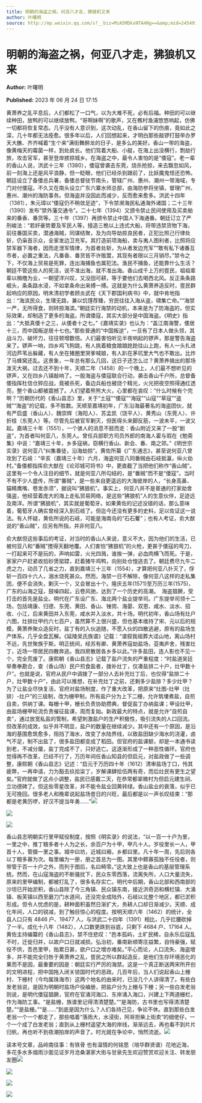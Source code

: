 ```yaml
---
title: 明朝的海盗之祸，何亚八才走，狒狼机又来
author: 叶曙明
source: http://mp.weixin.qq.com/s?__biz=MzA5MDkxNTA4Ng==&amp;mid=2454913807&amp;idx=1&amp;sn=716134ca208510cc4910095193bc73f9&amp;chksm=87a3cb6eb0d4427800e886ff091db7182d7c7a26bc805ba8d3bc3a804c7018c160eb25549f28&poc_token=HJ_Do2ejHyO-wNZGG8Q1S8FdPgy1YBBEob-nUEme
---
```


# 明朝的海盗之祸，何亚八才走，狒狼机又来

**Author:** 叶曙明

**Published:** 2023 年 06 月 24 日 17:15

黄萧养之乱平息后，人们都松了一口气，以为大难不死，必有后福。种田的可以继续种田，放鸭的可以继续放鸭，“哥啊妹啊”的歌声，又在樵村渔浦悠悠响起，仿佛一切都将恢复常态。几乎没有人意识到，这次动乱，在香山留下的伤痕，竟如此之深，几十年都无法痊愈。很多年以后，人们回想起来，才明白那些敲锣打鼓举办罗天大醮、齐齐喊着“生个来”满街舞醉龙的日子，是多么的美好。香山一带的海盗，像黄梅天的霉菌一样，到处疯长。他们驾着大船、小艇，在海上出没横行，剽劫行旅，攻击官军，甚至登岸掳掠城乡。在海盗之中，最令人害怕的是“倭寇”。老一辈的香山人说，洪武十三年（1380），倭寇曾袭击东莞，烧杀抢掠，来去飘忽如风，前一刻海上还是风平浪静，但一眨眼，他们已经杀到跟前了，比妖魔鬼怪还恐怖。朝廷设立了备倭总兵署，备倭总督驻节南头，管辖广州、惠州、潮州一带海域，专门对付倭寇。不久又在南头设立广东六寨水师总部，由海防参将坐镇，督理广州、惠州、潮州的海防事务。但海盗并没因此而减少，反而愈来愈多。洪武十四年（1381），朱元璋以“倭寇仍不稍敛足迹”，下令禁濒海民私通海外诸国；二十三年（1390）发布“禁外藩交通令”。二十七年（1394）又颁令禁止民间使用及买卖舶来的番香、番货等。三十年（1397）再颁令禁止中国人下海通番。朝廷订立了严刑峻法：“若奸豪势要及军民人等，擅造三桅以上违式大船，将带违禁货物下海，前往番国买卖，潜通海贼，同谋结聚，及为向导劫掠良民者，正犯比照己行律处斩，仍枭首示众，全家发边卫充军。其打造前项海船，卖与夷人图利者，比照将应禁军器下海者，因而走泄军情律，为首者处斩，为从者发边充军”“敢有私下诸番互市者，必置之重法，凡番香、番货皆不许贩鬻，其现有者限以三月销尽。”禁令之下，不仅海上贸易是死罪，连出海捕鱼也属犯法。渔民不捕鱼，还能靠什么生活？朝廷不管这些人的死活，说不准出海，就不准出海。香山成千上万的疍民，祖祖辈辈以楫橹为业，一朝望洋兴叹，又没田可耕，等于要他们去喝西北风。反正条条路崛头，条条路水浸，不如拿条命出来搏一搏。这就是为什么黄萧养造反时，疍民群起响应的原因。明末清初学者顾炎武在《天下郡国利病书》中，就中肯地指出：“海滨民众，生理无路，兼以饥馑荐臻，穷民往往入海从盗，啸集亡命。”“海禁一严，无所得食，则转掠海滨。”朝廷实行海禁的动机，本来是为了防海盗的，但实际效果，却制造了更多的海盗。所谓倭寇，其实大部分是中国海盗。《明史》指出：“大抵真倭十之三，从倭者十之七。”《嘉靖实录》也认为：“盖江南海警，倭居十三，而中国叛逆居十七也。”那些普通的“中国叛逆”，一旦有了日本人做头领，其战斗力、破坏力，往往顿增数倍。人们最害怕听见半夜响起的锣声，那是警告海盗来了。锣声一响，四乡鸡飞狗跳，有人挑着粮食踉踉跄跄往山上跑，有人一头扎进河边芦苇丛躲藏，有人坐在猪圈里哭爹喊娘，有人趴在茅坑里大气也不敢出。比炸了马蜂窝还乱。这景象，一年总有那么几回，这日子还怎么过？黄萧养搞出的那场泼天大祸，过去还不到十年，天顺二年（1458）的一个晚上，人们最不想听见的锣声，又在四乡八镇敲响了。一股海盗与倭寇联合行动，袭击香山千户所，总督备倭指挥杜信仓猝应战，竟被杀死，备边兵船也被烧个精光，火光把夜空照得通红透亮，整个香山都被震撼了。人们望着熊熊大火，心里都在哀叹：“什么时候有个完啊？”历朝历代的《香山县志》里，关于“土寇”“倭寇”“海寇”“山寇”“草寇”“盗贼”“海盗”的记载，多不胜数。天顺至嘉靖初年，广东沿海最著名的海盗团伙，就有严启盛（香山人）、魏崇辉（海阳人）、苏孟凯（饶平人）、黄秀山（东莞人）、许折桂（东莞人）等。尽管先后被官军剿灭，但医得头来脚反筋，一波未平，一波又起。嘉靖三十年（1551），一个骇人的消息不胫而走：香山附近又来了一股“剧盗”，为首者叫何亚八，东莞人。曾任兵部职方司员外郎的南海人霍与瑕在《勉斋集》中说：“嘉靖三十年，乡多寇祸，窃横行香山、新会、番、南之郊。”《明世宗实录》说何亚八“纠集番徒，沿海劫掠”。黄佐所纂《广东通志》，甚至说何亚八曾攻到了石岐：“辛亥（嘉靖三十年）六月，海盗何亚八同番贼由石岐抵瀛，纵火劫村。”备倭都指挥俞大猷在《论邓城可将书》中，更直截了当把他们称作“香山贼”。这里有一个令人注目的细节，就是何亚八所勾结的，是“番贼”而不是“倭寇”。当时不有不少人盛传，所谓“番贼”，是一些来自更遥远的大海彼岸的人，“长身高鼻、猫睛鹰嘴、卷发赤须”，据说叫“狒狼机”。事实上，何亚八并不是普通的打家劫舍强盗，他经营着庞大的海上走私贸易网络，是这些“狒狼机”人的生意伙伴，足迹远及南洋。所谓“狒狼机”，其实就是葡萄牙。如果黄佐的记述没错的话，那么意味着，葡萄牙人确实曾经深入到石岐了。但迄今还没有更多的史料，足以佐证这一说法。有人怀疑，黄佐所说的石岐，可能是海南岛的“石石矍”；也有人考证，俞大猷说的“香山贼”，应另有所指，并非何亚八。

俞大猷但这些事后的考证，对当时的香山人来说，意义不大，因为他们的生活，已被何亚八和“番贼”搅得天翻地覆。人们害怕“狒狼机”的火枪，更甚于倭寇的弯刀，一打起来可不是玩的，声响如雷，火光四溅，谁挨一弹，必血肉横飞而死。于是，家家户户赶紧收拾砂煲罂罉，赶着猪牛鸡鸭，向别处仓惶逃去了。朝廷费尽九牛二虎之力，动员了几省之力，直到嘉靖三十三年（1554），才算把何亚八扑灭了，俘斩一百四十六人，溺水烧死甚众。然而，海禁一日不解除，像何亚八这样的走私集团，便不会消失，剿灭一个，又会冒出十个。隆庆五年(1571)至万历三年(1575)，广东的山海之寇，鼓噪四起，云卷风驰，达到了一个历史的高潮。  海盗猖獗，受打击的首先是盐业。明代在广东设广东、海北两个盐业提举司。广东提举司领十二场，包括靖康、归德、东莞、黄田、香山、锉峝、海晏、双恩、咸水、淡水、招收、小江，后来黄田并入东莞，咸水并入淡水，共十场。明代初年，香山场有灶户六图，灶排灶甲约六七百户，虽然算不上很兴盛，但也基本维持了宋、元以后的规模。黄萧养聚众造反时，盐丁有的入伙追随，不愿入伙的四散逃避，原有的盐场生产体系，几乎全盘瓦解。《延陵吴氏族谱》记载：“谱叙我祖葬大迳山地，离山场村不远，先世聚族于斯。明正统间，经苏有卿、黄萧养寇劫盐场，芟夷庐舍，残害灶丁，近场一带居民四散奔逃。我四房散居各乡多以此。”许多盐田，连人影也不见一个，完全荒废了。康熙朝《香山县志》记载了盐户流失的严重程度：“时盐道吴廷举奏奉勘合，查（香山场）民户煎食盐者，拨补灶丁，仅凑盐排二十户，灶甲数十户”。也就是说，官府从民户中调拨了一部分人去补充灶丁后，也仅得“盐排二十户，灶甲数十户”，由此可以推想，在补充灶丁之前，还剩多少盐排？多少灶甲？为了让盐业尽快复活，官府对盐场制度，作了重大改革，把原来“灶图-灶甲（灶排）-灶户”的三级制，改为栅甲制，所有盐户分为上下二栅，允许筑塿煮盐，自煎自卖，供纳丁课。每栅十甲，栅长负责协助攒典，督促盐丁办纳盐课；甲设灶甲，由盐场栅甲轮流负责催征盐课，周而复始。新政最大的特点，就是允许“自煎自卖”，通过放宽私盐的管制，希望刺激盐户的生产积极性，吸引流失的人口回流。但改革的成效，似乎并不明显，盐户的数量在继续减少。其中还有一个原因，是沿海的基围愈筑愈多，阻挡了海水，改变了水陆界线，以致盐田缺少海水的浇灌，卤气不足，制不出盐了，很多盐田都变成了稻田。但官府的盐课额，却是一本通书读到老，不减分厘，盐丁完成不了，只好逃亡。这逐渐形成了一种恶性循环。官府也觉得再不改革，已经不行了，万历年间任香山知县的但启元，对盐政做了一些调整，康熙朝《香山县志》记述：“启元于万历四十年（1612）清审盐场丁口，怜其疲弊，一再申请，力为豁去玖拾柒丁，岁解课肆拾伍两有奇，而后灶民有更生之望矣。”官府就做了这点小调整，盐民已感戴二天，在恭常都翠微村为但启元建生祠、立功德碑了。但这些零星改革，并不能令盐业回黄转绿。香山盐业的衰落，似乎已无可挽回。很多老人和晚辈说起盐场昔日的兴旺，最后都是以一声长叹结束：“那都是老黄历啰，好汉不提当年勇……”![](https://mmbiz.qpic.cn/mmbiz_jpg/PJWG74pLsMbsibs1zjhmiaKbj6E2C7iasRrzEgWZaQzZUUvmQwQR8MIicQIBOG0tib1egcDibvotMlc1TibybsmJYK9Lw/640)

![](https://mmbiz.qpic.cn/mmbiz_jpg/PJWG74pLsMbsibs1zjhmiaKbj6E2C7iasRrD5qQch0B4PUEvByHS6Duewyr8pO2f7zgcYOpanfP3WVuuHGhbO1k0w/640)

![](https://mmbiz.qpic.cn/mmbiz_jpg/PJWG74pLsMbsibs1zjhmiaKbj6E2C7iasRrySWeBLL1JsUJpfL5xZamILnGXvEUjlXFmuEqKdKBUQag3PtRI0D3KA/640)

香山县志明朝实行里甲赋役制度，按照《明实录》的说法，“以一百一十户为里，一里之中，推丁粮多者十人为之长，余百户为十甲，甲凡十人。岁役里长一人，甲首十人，管摄一里之事。城中曰坊，近城曰厢，乡都曰里。凡十年一周，先后则各以丁粮多寡为次。每里编为一册，册之首总为一图。其里中鳏寡孤独不任役者，则带管于百一十户之外，而列于图后，名曰畸零。”这大致上也是香山的基层管理系统。然而，在山寇海盗的不断骚扰下，民众东零西落，流离失所，人口大量流失，原来的里甲编制，都被打乱了，很多名存实亡。明代中后期，香山北部和西南部的沙坦已开始淤积，香山县除了今三角镇、民众镇东南，接近洪奇沥和横栏镇、大涌镇、板芙镇以西至磨刀门水道间，还没完全成陆外，石岐以北整个地区，都已淤积形成。但令人忧虑的是，耕种面积虽然日渐扩大，务耕人口却日渐减少。天顺、成化年间，人口的锐减，到了触目惊心的程度。按明天顺六年（1462）的统计，全县人口只有 4846 户、19477 人，与洪武二十四年（1391）相比，几乎拦腰砍掉了一半。成化十八年（1482），人口数更跌到谷底，只剩下 4684 户、17164 人。黄佐主持编纂的《香山县志》，禁不住悲叹：“邑本孤屿，土旷民稀，自永乐后寇乱不时，迁徙归并，以故户口日就减损。弘治初，番南新顺寄庄益繁，自恃豪强，赋役不供，吾邑里甲，贻累日甚，欲户口之增亦难矣。”平心而论，人口流失、海盗增多，并不能完全归咎于黄萧养之乱，疍民之所以群起造反，是他们生存环境恶化的果而不是因，最重要的因是：朝廷实行严厉的海禁。这是一个真正断送两宋所开创的文明进程，把中国拖入闭关锁国时代的恶政。几百年后，当人们说起香山上栅村、下栅村（今均属珠海市）这两个地名的由来时，已没几个人讲得清了。有些白发老翁说，是因为明朝时盐场户役编册，把盐户分为上栅与下栅；另一些白发老翁则说，是明代倭寇猖獗，官府在官涌河海口、东岸涌入海口，兴建上下两道栅栏，作为海防工事。“是盐栅，族谱里记得清清楚楚。”“是海防，古书里也写得清清楚楚。”“是盐栅。”“是……”到底是因为什么？人们各持己见，争论不休。直到那些白发老翁一个一个都走了，那些唱着“落雨大，水浸街，阿哥担柴上街卖”的细佬仔，一个一个成了白发老翁；直到从上栅村遥望大海的岸线，渐渐远去，再也看不到片片归帆，再也听不到夜潮拍岸的声音了。时光就在争论中，悄然流逝。![](https://mmbiz.qpic.cn/mmbiz_png/bL2iaicTYdZn4Id6wRFIyhiaRn6Wa9y6G9iaYr6qdUgaGMq3jsyRwLPkS2DX5ttDXP7n7YYCEFaABtib7UgDylmaLZQ/640?wx_fmt=png)

读本号文章，品岭南往事：有铁骨 也有温情的何铭思（培华群贤谱）花地近海，多花多水多烟雨沙面见证岁月沧桑湛家大街与甘泉先生欢迎赞赏欢迎关注、转发朋友圈![](https://mmbiz.qpic.cn/mmbiz_png/bL2iaicTYdZn4Id6wRFIyhiaRn6Wa9y6G9iaiarar14DEYXxV5Ztwd4Zuh60nJGj2Odiavico30yfeUputfUF5kXkkEdQ/640?wx_fmt=png)

![](https://mmbiz.qpic.cn/mmbiz_jpg/PJWG74pLsMbsibs1zjhmiaKbj6E2C7iasRrkxTHITjQmQcYm27Y0uBO6urgWEMnXl1JdIicyzic2v0RHKppdsicWpLqw/640)

![](https://mmbiz.qpic.cn/mmbiz_gif/fgnkxfGnnkS1Lbic0T0Bgibp0J1vhQJ7rCaUWCiccY1he4tZib7iaUCqhy7pzH0y3u4FVQN7whcwrajK9jicg3BgjF1Q/640?wx_fmt=gif&wxfrom=5&wx_lazy=1)

![](https://mmbiz.qpic.cn/mmbiz_jpg/PJWG74pLsMaozLudXOzRblBbJLge0Cicrs08tBnq19cGoN0iacXkFnwOiaiaricDicxGzQZsSSZJMHYB9G7FUAlqCzvw/640?wxfrom=5&wx_lazy=1&wx_co=1&wx_fmt=jpeg)
